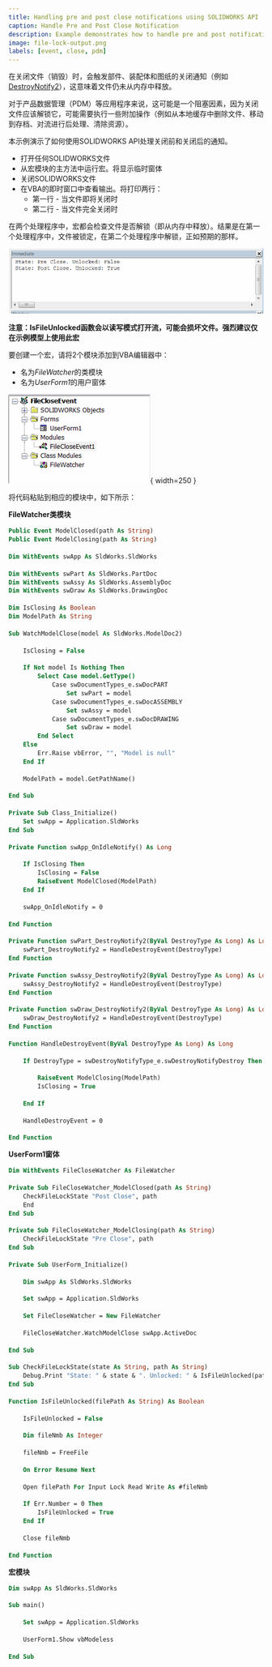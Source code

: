 ```yaml
---
title: Handling pre and post close notifications using SOLIDWORKS API
caption: Handle Pre and Post Close Notification
description: Example demonstrates how to handle pre and post notification of file closing using SOLIDWORKS API
image: file-lock-output.png
labels: [event, close, pdm]
---
```

在关闭文件（销毁）时，会触发部件、装配体和图纸的关闭通知（例如[DestroyNotify2](https://help.solidworks.com/2017/english/api/sldworksapi/SOLIDWORKS.Interop.sldworks~SOLIDWORKS.Interop.sldworks.DAssemblyDocEvents_DestroyNotify2EventHandler.html)），这意味着文件仍未从内存中释放。

对于产品数据管理（PDM）等应用程序来说，这可能是一个阻塞因素，因为关闭文件应该解锁它，可能需要执行一些附加操作（例如从本地缓存中删除文件、移动到存档、对流进行后处理、清除资源）。

本示例演示了如何使用SOLIDWORKS API处理关闭前和关闭后的通知。

* 打开任何SOLIDWORKS文件
* 从宏模块的主方法中运行宏。将显示临时窗体
* 关闭SOLIDWORKS文件
* 在VBA的即时窗口中查看输出。将打印两行：
    * 第一行 - 当文件即将关闭时
    * 第二行 - 当文件完全关闭时

在两个处理程序中，宏都会检查文件是否解锁（即从内存中释放）。结果是在第一个处理程序中，文件被锁定，在第二个处理程序中解锁，正如预期的那样。

![文件关闭的输出结果](file-lock-output.png)

**注意：IsFileUnlocked函数会以读写模式打开流，可能会损坏文件。强烈建议仅在示例模型上使用此宏**

要创建一个宏，请将2个模块添加到VBA编辑器中：

* 名为*FileWatcher*的类模块
* 名为*UserForm1*的用户窗体

![VBA宏解决方案树](macro-solution.png){ width=250 }

将代码粘贴到相应的模块中，如下所示：

**FileWatcher类模块**
~~~ vb
Public Event ModelClosed(path As String)
Public Event ModelClosing(path As String)
                         
Dim WithEvents swApp As SldWorks.SldWorks

Dim WithEvents swPart As SldWorks.PartDoc
Dim WithEvents swAssy As SldWorks.AssemblyDoc
Dim WithEvents swDraw As SldWorks.DrawingDoc

Dim IsClosing As Boolean
Dim ModelPath As String

Sub WatchModelClose(model As SldWorks.ModelDoc2)
    
    IsClosing = False
        
    If Not model Is Nothing Then
        Select Case model.GetType()
            Case swDocumentTypes_e.swDocPART
                Set swPart = model
            Case swDocumentTypes_e.swDocASSEMBLY
                Set swAssy = model
            Case swDocumentTypes_e.swDocDRAWING
                Set swDraw = model
        End Select
    Else
        Err.Raise vbError, "", "Model is null"
    End If
    
    ModelPath = model.GetPathName()
    
End Sub

Private Sub Class_Initialize()
    Set swApp = Application.SldWorks
End Sub

Private Function swApp_OnIdleNotify() As Long
    
    If IsClosing Then
        IsClosing = False
        RaiseEvent ModelClosed(ModelPath)
    End If
    
    swApp_OnIdleNotify = 0
    
End Function

Private Function swPart_DestroyNotify2(ByVal DestroyType As Long) As Long
    swPart_DestroyNotify2 = HandleDestroyEvent(DestroyType)
End Function

Private Function swAssy_DestroyNotify2(ByVal DestroyType As Long) As Long
    swAssy_DestroyNotify2 = HandleDestroyEvent(DestroyType)
End Function

Private Function swDraw_DestroyNotify2(ByVal DestroyType As Long) As Long
    swDraw_DestroyNotify2 = HandleDestroyEvent(DestroyType)
End Function

Function HandleDestroyEvent(ByVal DestroyType As Long) As Long
    
    If DestroyType = swDestroyNotifyType_e.swDestroyNotifyDestroy Then
        
        RaiseEvent ModelClosing(ModelPath)
        IsClosing = True
                
    End If
    
    HandleDestroyEvent = 0
    
End Function
~~~



**UserForm1窗体**
~~~ vb
Dim WithEvents FileCloseWatcher As FileWatcher

Private Sub FileCloseWatcher_ModelClosed(path As String)
    CheckFileLockState "Post Close", path
    End
End Sub

Private Sub FileCloseWatcher_ModelClosing(path As String)
    CheckFileLockState "Pre Close", path
End Sub

Private Sub UserForm_Initialize()
    
    Dim swApp As SldWorks.SldWorks
    
    Set swApp = Application.SldWorks

    Set FileCloseWatcher = New FileWatcher
    
    FileCloseWatcher.WatchModelClose swApp.ActiveDoc

End Sub

Sub CheckFileLockState(state As String, path As String)
    Debug.Print "State: " & state & ". Unlocked: " & IsFileUnlocked(path)
End Sub

Function IsFileUnlocked(filePath As String) As Boolean
    
    IsFileUnlocked = False
    
    Dim fileNmb As Integer
    
    fileNmb = FreeFile
    
    On Error Resume Next
    
    Open filePath For Input Lock Read Write As #fileNmb
    
    If Err.Number = 0 Then
        IsFileUnlocked = True
    End If
    
    Close fileNmb
    
End Function
~~~



**宏模块**
~~~ vb
Dim swApp As SldWorks.SldWorks

Sub main()

    Set swApp = Application.SldWorks
    
    UserForm1.Show vbModeless
    
End Sub
~~~

